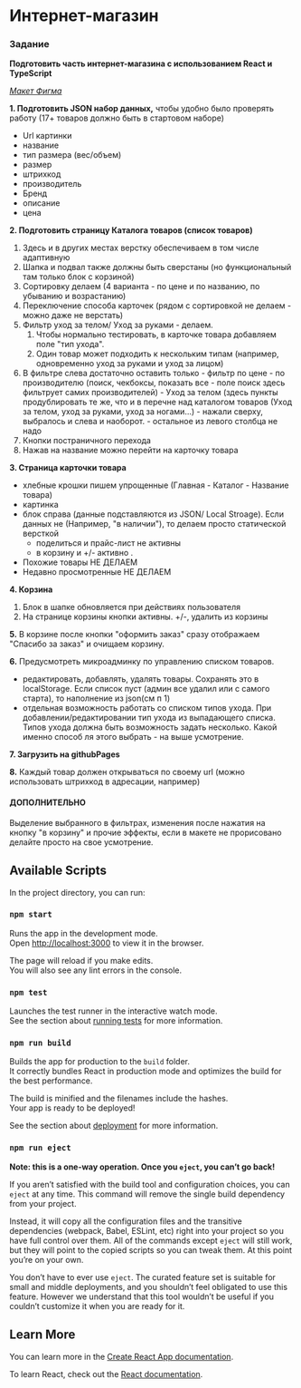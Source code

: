 # Интернет-магазин

### Задание

**Подготовить часть интернет-магазина с использованием React и TypeScript**

[*Макет Фигма*](https://www.figma.com/file/UyRTxOVJvoMyjlcr70eH66)

**1. Подготовить JSON набор данных,**
чтобы удобно было проверять работу (17+ товаров должно быть в стартовом наборе)
  - Url картинки
  - название
  - тип размера (вес/объем)
  - размер
  - штрихкод
  - производитель
  - Бренд
  - описание
  - цена

**2. Подготовить страницу Каталога товаров (список товаров)**
   1. Здесь и в других местах верстку обеспечиваем в том числе адаптивную
   2. Шапка и подвал также должны быть сверстаны (но функциональный там только блок с корзиной)
   3. Сортировку делаем (4 варианта - по цене и по названию, по убыванию и возрастанию)
   4. Переключение способа карточек (рядом с сортировкой не делаем - можно даже не верстать)
   5. Фильтр уход за телом/ Уход за руками - делаем.
      1. Чтобы нормально тестировать, в карточке товара добавляем поле "тип ухода". 
      2. Один товар может подходить к нескольким типам (например, одновременно уход за руками и уход за лицом)
   6. В фильтре слева достаточно оставить только
     - фильтр по цене
     - по производителю (поиск, чекбоксы, показать все - поле поиск здесь фильтрует самих производителей)
     - Уход за телом (здесь пункты продублировать те же, что и в перечне над каталогом товаров (Уход за телом, уход за руками, уход за ногами...) - нажали сверху, выбралось и слева и наоборот.
     - остальное из левого столбца не надо
   7. Кнопки постраничного перехода
   8. Нажав на название можно перейти на карточку товара
  
**3. Страница карточки товара**
   - хлебные крошки пишем упрощенные (Главная - Каталог - Название товара)
   - картинка
   - блок справа (данные подставляются из JSON/ Local Stroage). Если данных не (Например, "в наличии"), то делаем просто статической версткой
     - поделиться и прайс-лист не активны
     - в корзину и +/- активно .
  - Похожие товары НЕ ДЕЛАЕМ
  - Недавно просмотренные НЕ ДЕЛАЕМ
  
**4. Корзина**
   1. Блок в шапке обновляется при действиях пользователя
   2. На странице корзины кнопки активны. +/-, удалить из корзины
   
**5.** В корзине после кнопки "оформить заказ" сразу отображаем "Спасибо за заказ" и очищаем корзину.

**6.** Предусмотреть микроадминку по управлению списком товаров.
   - редактировать, добавлять, удалять товары. Сохранять это в localStorage. Если список пуст (админ все удалил или с самого старта), то наполнение из json(см п 1)
   - отдельная возможность работать со списком типов ухода. При добавлении/редактировании тип ухода из выпадающего списка. Типов ухода должна быть возможность задать несколько. Какой именно способ ля этого выбрать - на выше усмотрение.
   
**7. Загрузить на githubPages**

**8.** Каждый товар должен открываться по своему url (можно использовать штрихкод в адресации, например)

#### ДОПОЛНИТЕЛЬНО

Выделение выбранного в фильтрах, изменения после нажатия на кнопку "в корзину" и прочие эффекты, если в макете не прорисовано делайте просто на свое усмотрение.


## Available Scripts

In the project directory, you can run:

### `npm start`

Runs the app in the development mode.\
Open [http://localhost:3000](http://localhost:3000) to view it in the browser.

The page will reload if you make edits.\
You will also see any lint errors in the console.

### `npm test`

Launches the test runner in the interactive watch mode.\
See the section about [running tests](https://facebook.github.io/create-react-app/docs/running-tests) for more information.

### `npm run build`

Builds the app for production to the `build` folder.\
It correctly bundles React in production mode and optimizes the build for the best performance.

The build is minified and the filenames include the hashes.\
Your app is ready to be deployed!

See the section about [deployment](https://facebook.github.io/create-react-app/docs/deployment) for more information.

### `npm run eject`

**Note: this is a one-way operation. Once you `eject`, you can’t go back!**

If you aren’t satisfied with the build tool and configuration choices, you can `eject` at any time. This command will remove the single build dependency from your project.

Instead, it will copy all the configuration files and the transitive dependencies (webpack, Babel, ESLint, etc) right into your project so you have full control over them. All of the commands except `eject` will still work, but they will point to the copied scripts so you can tweak them. At this point you’re on your own.

You don’t have to ever use `eject`. The curated feature set is suitable for small and middle deployments, and you shouldn’t feel obligated to use this feature. However we understand that this tool wouldn’t be useful if you couldn’t customize it when you are ready for it.

## Learn More

You can learn more in the [Create React App documentation](https://facebook.github.io/create-react-app/docs/getting-started).

To learn React, check out the [React documentation](https://reactjs.org/).
